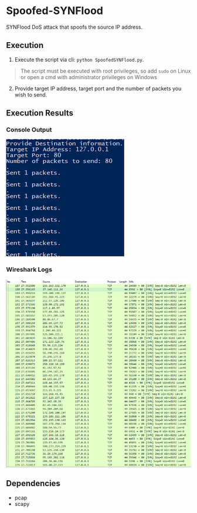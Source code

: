 # Spoofed-SYNFlood

SYNFlood DoS attack that spoofs the source IP address.

## Execution

1. Execute the script via cli: `python SpoofedSYNFlood.py`.
> The script must be executed with root privileges, so add `sudo` on Linux or open a cmd with administrator privileges on Windows

2. Provide target IP address, target port and the number of packets you wish to send.

## Execution Results

### Console Output

![Console output](/Screenshots/console.PNG)

### Wireshark Logs

![Wireshark logs](/Screenshots/wireshark.PNG)

## Dependencies

- pcap
- scapy
